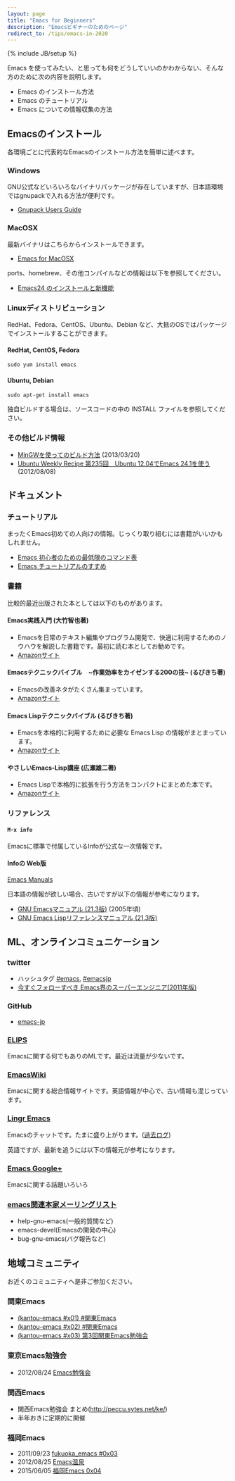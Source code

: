 ```yaml
---
layout: page
title: "Emacs for Beginners"
description: "Emacsビギナーのためのページ"
redirect_to: /tips/emacs-in-2020
---
```

{% include JB/setup %}

Emacs を使ってみたい、と思っても何をどうしていいのかわからない、そんな方のために次の内容を説明します。

* Emacs のインストール方法
* Emacs のチュートリアル
* Emacs についての情報収集の方法


## Emacsのインストール

各環境ごとに代表的なEmacsのインストール方法を簡単に述べます。

### Windows

GNU公式などいろいろなバイナリパッケージが存在していますが、日本語環境ではgnupackで入れる方法が便利です。

* [Gnupack Users Guide](http://gnupack.sourceforge.jp/docs/latest/UsersGuide.html)

### MacOSX

最新バイナリはこちらからインストールできます。

* [Emacs for MacOSX](http://www.emacsformacosx.com/)

ports、homebrew、その他コンパイルなどの情報は以下を参照してください。

* [Emacs24 のインストールと新機能](http://sakito.jp/emacs/emacs24.html)

### Linuxディストリビューション

RedHat、Fedora、CentOS、Ubuntu、Debian など、大抵のOSではパッケージでインストールすることができます。

#### RedHat, CentOS, Fedora

```
sudo yum install emacs
```

####  Ubuntu, Debian

```
sudo apt-get install emacs
```

独自ビルドする場合は、ソースコードの中の INSTALL ファイルを参照してください。

### その他ビルド情報

* [MinGWを使ってのビルド方法](https://gist.github.com/nakinor/5187609) (2013/03/20)
* [Ubuntu Weekly Recipe 第235回　Ubuntu 12.04でEmacs 24.1を使う](http://gihyo.jp/admin/serial/01/ubuntu-recipe/0235) (2012/08/08)


## ドキュメント

### チュートリアル

まったくEmacs初めての人向けの情報。じっくり取り組むには書籍がいいかもしれません。

* [Emacs 初心者のための最低限のコマンド表](http://chalow.net/2007-01-11-1.html)
* [Emacs チュートリアルのすすめ](http://at-aka.blogspot.jp/2007/01/emacs_19.html)

### 書籍

比較的最近出版された本としては以下のものがあります。

#### Emacs実践入門 (大竹智也著)

* Emacsを日常のテキスト編集やプログラム開発で、快適に利用するためのノウハウを解説した書籍です。最初に読む本としてお勧めです。
* [Amazonサイト](http://www.amazon.co.jp/dp/4774150029)

####  Emacsテクニックバイブル　~作業効率をカイゼンする200の技~ (るびきち著)

* Emacsの改善ネタがたくさん集まっています。
* [Amazonサイト](http://www.amazon.co.jp/dp/4774143278)

#### Emacs Lispテクニックバイブル (るびきち著)

* Emacsを本格的に利用するために必要な Emacs Lisp の情報がまとまっています。
* [Amazonサイト](http://www.amazon.co.jp/dp/4774148970)

#### やさしいEmacs-Lisp講座 (広瀬雄二著)

* Emacs Lispで本格的に拡張を行う方法をコンパクトにまとめた本です。
* [Amazonサイト](http://www.amazon.co.jp/dp/4877832718)


### リファレンス

#### `M-x info`

Emacsに標準で付属しているInfoが公式な一次情報です。

#### Infoの Web版

[Emacs Manuals](http://www.gnu.org/software/emacs/#Manuals)

日本語の情報が欲しい場合、古いですが以下の情報が参考になります。

* [GNU Emacsマニュアル (21.3版)](http://www.bookshelf.jp/texi/emacs-man/21-3/jp/emacs.html) (2005年頃)
* [GNU Emacs Lispリファレンスマニュアル (21.3版)](http://www.bookshelf.jp/texi/elisp-manual/21-2-8/jp/elisp.html)

## ML、オンラインコミュニケーション

### twitter

* ハッシュタグ [#emacs](https://twitter.com/hashtag/emacs?src=hash), [#emacsjp](https://twitter.com/hashtag/emacsjp?src=hash)
* [今すぐフォローすべき Emacs界のスーパーエンジニア(2011年版)](http://d.hatena.ne.jp/syohex/20111012/1318429372)

### GitHub

- [emacs-jp](https://github.com/emacs-jp)

### [ELIPS](http://www.jpl.org/elips/ELIPS-ML.html)

Emacsに関する何でもありのMLです。最近は流量が少ないです。

### [EmacsWiki](http://www.emacswiki.org/)

Emacsに関する総合情報サイトです。英語情報が中心で、古い情報も混じっています。

### [Lingr Emacs](http://lingr.com/room/emacs)

Emacsのチャットです。たまに盛り上がります。([過去ログ](http://lingr.com/room/emacs/archives))


英語ですが、最新を追うには以下の情報元が参考になります。

### [Emacs Google+](https://plus.google.com/communities/114815898697665598016)

Emacsに関する話題いろいろ

### [emacs関連本家メーリングリスト](http://savannah.gnu.org/mail/?group_id=40)

* help-gnu-emacs(一般的質問など)
* emacs-devel(Emacsの開発の中心)
* bug-gnu-emacs(バグ報告など)

## 地域コミュニティ

お近くのコミュニティへ是非ご参加ください。

### 関東Emacs
* [(kantou-emacs #x01) #関東Emacs](https://atnd.org/events/54734)
* [(kantou-emacs #x02) #関東Emacs](https://atnd.org/events/63979)
* [(kantou-emacs #x03) 第3回関東Emacs勉強会](https://kantou-emacs.doorkeeper.jp/events/42422)

### 東京Emacs勉強会
* 2012/08/24 [Emacs勉強会](http://shibuya.doorkeeper.jp/events/1615)

### 関西Emacs
* 関西Emacs勉強会 まとめ(http://peccu.sytes.net/ke/)
* 半年おきに定期的に開催

### 福岡Emacs
* 2011/09/23 [fukuoka_emacs #0x03](http://atnd.org/events/19653)
* 2012/08/25 [Emacs温泉](http://d.hatena.ne.jp/kiwanami/20120827/1346092543)
* 2015/06/05 [福岡Emacs 0x04](http://fukuoka-emacs.connpass.com/event/15117/)

<!--
This file has been left for redirection.
Please do not add any content.
Redirect to /tips/emacs-in-2020.
This file will be deleted after 6 month (2020/03/01).

;; Local Variables:
;; buffer-read-only: t
;; End:
-->
